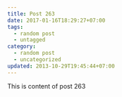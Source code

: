 ```yaml
---
title: Post 263
date: 2017-01-16T18:29:27+07:00
tags:
  - random post
  - untagged
category:
  - random post
  - uncategorized
updated: 2013-10-29T19:45:44+07:00
---
```

This is content of post 263